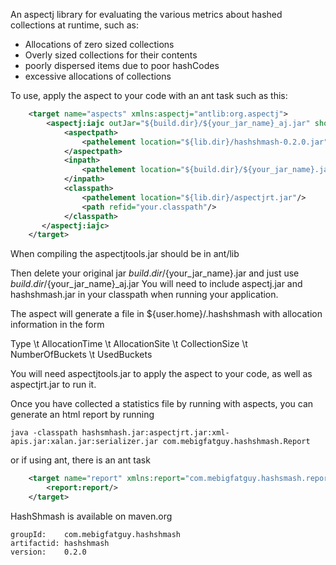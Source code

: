 An aspectj library for evaluating the various metrics about hashed collections at runtime, such as:
 * Allocations of zero sized collections
 * Overly sized collections for their contents
 * poorly dispersed items due to poor hashCodes
 * excessive allocations of collections
 
 
 To use, apply the aspect to your code with an ant task such as this:
 
```xml
    <target name="aspects" xmlns:aspectj="antlib:org.aspectj">  
        <aspectj:iajc outJar="${build.dir}/${your_jar_name}_aj.jar" showWeaveInfo="true">  
            <aspectpath>  
                <pathelement location="${lib.dir}/hashshmash-0.2.0.jar"/>   source="1.6"
            </aspectpath>  
            <inpath>  
                <pathelement location="${build.dir}/${your_jar_name}.jar"/>  
            </inpath>  
            <classpath>  
                <pathelement location="${lib.dir}/aspectjrt.jar"/>  
                <path refid="your.classpath"/>  
            </classpath>  
       </aspectj:iajc>  
    </target>
```
    
When compiling the aspectjtools.jar should be in ant/lib

Then delete your original jar ${build.dir}/${your_jar_name}.jar and just use ${build.dir}/${your_jar_name}_aj.jar
You will need to include aspectj.jar and hashshmash.jar in your classpath when running your application.

The aspect will generate a file in ${user.home}/.hashshmash with allocation information in the form

Type \t AllocationTime \t AllocationSite \t CollectionSize \t NumberOfBuckets \t UsedBuckets

You will need aspectjtools.jar to apply the aspect to your code, as well as aspectjrt.jar to run it.


Once you have collected a statistics file by running with aspects, you can generate an html report by running

    java -classpath hashsmhash.jar:aspectjrt.jar:xml-apis.jar:xalan.jar:serializer.jar com.mebigfatguy.hashshmash.Report
    
or if using ant, there is an ant task
```xml
    <target name="report" xmlns:report="com.mebigfatguy.hashsmash.report">
        <report:report/>
    </target>
```    
    
HashShmash is available on maven.org

    groupId:    com.mebigfatguy.hashshmash
    artifactid: hashshmash
    version:    0.2.0
    
    
    



 
